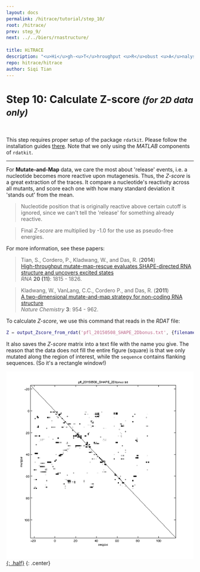 ```yaml
---
layout: docs
permalink: /hitrace/tutorial/step_10/
root: /hitrace/
prev: step_9/
next: ../../biers/rnastructure/

title: HiTRACE
description: "<u>Hi</u>gh-<u>T</u>hroughput <u>R</u>obust <u>A</u>nalysis for <u>C</u>apillary <u>E</u>lectrophoresis"
repo: hitrace/hitrace
author: Siqi Tian
---
```


# Step 10: Calculate Z-score _<small>(for 2D data only)</small>_

<br/>

This step requires proper setup of the package `rdatkit`. Please follow the installation guides [there](/rdatkit#installation). Note that we only using the _MATLAB_ components of `rdatkit`.

<hr/>

For **Mutate-and-Map** data, we care the most about 'release' events, i.e. a nucleotide becomes more reactive upon mutagenesis. Thus, the _Z-score_ is a great extraction of the traces. It compare a nucleotide's reactivity across all mutants, and score each one with how many standard deviation it 'stands out' from the mean.

> Nucleotide position that is originally reactive above certain cutoff is ignored, since we can't tell the 'release' for something already reactive.

> Final _Z-score_ are multiplied by -1.0 for the use as pseudo-free energies.

For more information, see these papers:

>Tian, S., Cordero, P., Kladwang, W., and Das, R. (**2014**)<br/>
>[High-throughput mutate-map-rescue evaluates SHAPE-directed RNA structure and uncovers excited states](http://rnajournal.cshlp.org/content/20/11/1815)<br/>
>*RNA* **20 (11)**: 1815 - 1826.

>Kladwang, W., VanLang, C.C., Cordero P., and Das, R. (**2011**)<br/>
>[A two-dimensional mutate-and-map strategy for non-coding RNA structure](http://www.nature.com/nchem/journal/v3/n12/abs/nchem.1176.html)<br/>
>*Nature Chemistry* **3**: 954 - 962.


To calculate _Z-score_, we use this command that reads in the _RDAT_ file:

```matlab
Z = output_Zscore_from_rdat('pfl_20150508_SHAPE_2Dbonus.txt', {filename});
```

It also saves the _Z-score_ matrix into a text file with the name you give. The reason that the data does not fill the entire figure (square) is that we only mutated along the region of interest, while the `sequence` contains flanking sequences. (So it's a rectangle window!)

[![output_Zscore_from_rdat Figure](/hitrace/res/pfl_2D_fig_Z.png "output_Zscore_from_rdat Figure"){: .half}](/hitrace/res/pfl_2D_fig_Z.png)
{: .center}
